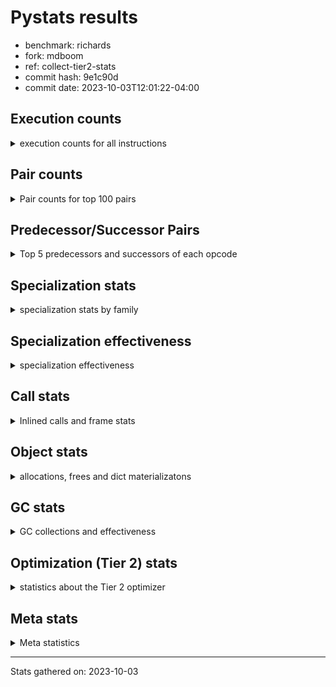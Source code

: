 
# Pystats results

- benchmark: richards
- fork: mdboom
- ref: collect-tier2-stats
- commit hash: 9e1c90d
- commit date: 2023-10-03T12:01:22-04:00

## Execution counts

<details>
<summary> execution counts for all instructions </summary>

|Name | Count | Self | Cumulative | Miss ratio | 
|---|---:|---:|---:|---:|
| LOAD_FAST | 264,298,800 | 22.4% | 22.4% |  |
| LOAD_ATTR_INSTANCE_VALUE | 120,406,660 | 10.2% | 32.6% | 39.0% |
| TO_BOOL_BOOL | 90,269,400 | 7.7% | 40.3% |  |
| POP_JUMP_IF_FALSE | 65,261,880 | 5.5% | 45.8% |  |
| LOAD_ATTR_METHOD_WITH_VALUES | 58,293,880 | 4.9% | 50.8% | 48.9% |
| CALL_PY_EXACT_ARGS | 57,855,600 | 4.9% | 55.7% | 9.1% |
| RESUME_CHECK | 57,759,780 | 4.9% | 60.6% | 0.0% |
| RETURN_VALUE | 57,758,820 | 4.9% | 65.5% |  |
| STORE_FAST | 49,252,620 | 4.2% | 69.7% |  |
| STORE_ATTR_INSTANCE_VALUE | 44,710,440 | 3.8% | 73.5% | 14.5% |
| COPY | 43,742,100 | 3.7% | 77.2% |  |
| LOAD_CONST | 41,134,380 | 3.5% | 80.7% |  |
| POP_TOP | 32,248,980 | 2.7% | 83.4% |  |
| LOAD_GLOBAL_MODULE | 31,797,100 | 2.7% | 86.1% |  |
| POP_JUMP_IF_NOT_NONE | 23,066,160 | 2.0% | 88.1% |  |
| POP_JUMP_IF_TRUE | 20,690,520 | 1.8% | 89.8% |  |
| POP_JUMP_IF_NONE | 16,842,120 | 1.4% | 91.2% |  |
| LOAD_FAST_LOAD_FAST | 15,352,440 | 1.3% | 92.5% |  |
| UNARY_NOT | 14,916,780 | 1.3% | 93.8% |  |
| ENTER_EXECUTOR | 13,912,560 | 1.2% | 95.0% |  |
| COMPARE_OP_INT | 10,599,780 | 0.9% | 95.9% |  |
| JUMP_FORWARD | 8,109,840 | 0.7% | 96.6% |  |
| LOAD_GLOBAL_BUILTIN | 7,894,980 | 0.7% | 97.2% |  |
| CALL_ISINSTANCE | 7,894,800 | 0.7% | 97.9% |  |
| BINARY_OP_ADD_INT | 6,417,360 | 0.5% | 98.5% |  |
| SWAP | 5,985,240 | 0.5% | 99.0% |  |
| BINARY_SUBSCR_LIST_INT | 5,105,400 | 0.4% | 99.4% |  |
| BINARY_OP | 3,000,540 | 0.3% | 99.7% |  |
| BINARY_OP_SUBTRACT_INT | 2,316,960 | 0.2% | 99.9% |  |
| STORE_SUBSCR_LIST_INT | 1,117,680 | 0.1% | 100.0% |  |
| FOR_ITER_RANGE | 279,660 | 0.0% | 100.0% |  |
| GET_ITER | 279,420 | 0.0% | 100.0% |  |
| RETURN_CONST | 4,080 | 0.0% | 100.0% |  |
| EXIT_INIT_CHECK | 3,120 | 0.0% | 100.0% |  |
| CALL_ALLOC_AND_ENTER_INIT | 3,120 | 0.0% | 100.0% |  |
| BUILD_LIST | 960 | 0.0% | 100.0% |  |
| LOAD_ATTR | 900 | 0.0% | 100.0% |  |
| CALL | 400 | 0.0% | 100.0% |  |
| PUSH_NULL | 360 | 0.0% | 100.0% |  |
| EXTENDED_ARG | 360 | 0.0% | 100.0% |  |
| JUMP_BACKWARD | 240 | 0.0% | 100.0% |  |
| CALL_BUILTIN_CLASS | 180 | 0.0% | 100.0% |  |
| LOAD_DEREF | 120 | 0.0% | 100.0% |  |
| INTERPRETER_EXIT | 120 | 0.0% | 100.0% |  |
| LOAD_ATTR_MODULE | 100 | 0.0% | 100.0% |  |
| LOAD_GLOBAL | 80 | 0.0% | 100.0% |  |
| NOP | 60 | 0.0% | 100.0% |  |
| COPY_FREE_VARS | 60 | 0.0% | 100.0% |  |
| CALL_FUNCTION_EX | 60 | 0.0% | 100.0% |  |
| BINARY_OP_SUBTRACT_FLOAT | 60 | 0.0% | 100.0% |  |
| COMPARE_OP | 20 | 0.0% | 100.0% |  |


</details>

## Pair counts

<details>
<summary> Pair counts for top 100 pairs </summary>

|Pair | Count | Self | Cumulative | 
|---|---:|---:|---:|
| LOAD_FAST LOAD_ATTR_INSTANCE_VALUE | 101,649,720 | 8.6% | 8.6% |
| CALL_PY_EXACT_ARGS RESUME_CHECK | 57,756,480 | 4.9% | 13.5% |
| TO_BOOL_BOOL POP_JUMP_IF_FALSE | 54,662,100 | 4.6% | 18.2% |
| LOAD_FAST LOAD_ATTR_METHOD_WITH_VALUES | 44,959,320 | 3.8% | 22.0% |
| RESUME_CHECK LOAD_FAST | 44,656,440 | 3.8% | 25.8% |
| COPY TO_BOOL_BOOL | 37,756,860 | 3.2% | 29.0% |
| LOAD_ATTR_METHOD_WITH_VALUES CALL_PY_EXACT_ARGS | 35,283,600 | 3.0% | 32.0% |
| LOAD_FAST STORE_ATTR_INSTANCE_VALUE | 33,098,040 | 2.8% | 34.8% |
| STORE_FAST LOAD_FAST | 32,187,000 | 2.7% | 37.5% |
| STORE_ATTR_INSTANCE_VALUE LOAD_FAST | 31,323,000 | 2.7% | 40.2% |
| POP_TOP LOAD_FAST | 29,178,000 | 2.5% | 42.6% |
| POP_JUMP_IF_FALSE LOAD_FAST | 25,904,640 | 2.2% | 44.8% |
| LOAD_ATTR_INSTANCE_VALUE COPY | 25,630,080 | 2.2% | 47.0% |
| LOAD_CONST LOAD_FAST | 21,893,880 | 1.9% | 48.9% |
| TO_BOOL_BOOL POP_JUMP_IF_TRUE | 20,690,520 | 1.8% | 50.6% |
| RETURN_VALUE TO_BOOL_BOOL | 20,690,520 | 1.8% | 52.4% |
| POP_JUMP_IF_NOT_NONE LOAD_FAST | 19,064,280 | 1.6% | 54.0% |
| RETURN_VALUE RETURN_VALUE | 18,579,120 | 1.6% | 55.6% |
| LOAD_ATTR_INSTANCE_VALUE STORE_FAST | 18,563,280 | 1.6% | 57.1% |
| LOAD_FAST POP_JUMP_IF_NOT_NONE | 17,486,640 | 1.5% | 58.6% |
| LOAD_FAST POP_JUMP_IF_NONE | 16,842,120 | 1.4% | 60.1% |
| LOAD_ATTR_INSTANCE_VALUE LOAD_FAST | 16,169,280 | 1.4% | 61.4% |
| LOAD_FAST RETURN_VALUE | 15,973,020 | 1.4% | 62.8% |
| TO_BOOL_BOOL UNARY_NOT | 14,916,780 | 1.3% | 64.1% |
| POP_JUMP_IF_FALSE POP_TOP | 14,916,780 | 1.3% | 65.3% |
| LOAD_ATTR_INSTANCE_VALUE TO_BOOL_BOOL | 14,916,780 | 1.3% | 66.6% |
| LOAD_ATTR_INSTANCE_VALUE CALL_PY_EXACT_ARGS | 13,098,000 | 1.1% | 67.7% |
| POP_JUMP_IF_NONE ENTER_EXECUTOR | 12,795,600 | 1.1% | 68.8% |
| ENTER_EXECUTOR LOAD_ATTR_METHOD_WITH_VALUES | 12,795,600 | 1.1% | 69.9% |
| UNARY_NOT COPY | 12,126,780 | 1.0% | 70.9% |
| POP_JUMP_IF_TRUE POP_TOP | 12,126,780 | 1.0% | 71.9% |
| RETURN_VALUE STORE_FAST | 11,885,160 | 1.0% | 72.9% |
| STORE_ATTR_INSTANCE_VALUE LOAD_CONST | 11,540,880 | 1.0% | 73.9% |
| LOAD_ATTR_METHOD_WITH_VALUES LOAD_FAST_LOAD_FAST | 10,684,320 | 0.9% | 74.8% |
| COMPARE_OP_INT POP_JUMP_IF_FALSE | 10,599,780 | 0.9% | 75.7% |
| LOAD_ATTR_METHOD_WITH_VALUES LOAD_FAST | 10,587,840 | 0.9% | 76.6% |
| LOAD_FAST LOAD_GLOBAL_MODULE | 10,334,520 | 0.9% | 77.5% |
| LOAD_ATTR_INSTANCE_VALUE LOAD_CONST | 10,101,360 | 0.9% | 78.4% |
| POP_JUMP_IF_FALSE RETURN_VALUE | 10,044,360 | 0.9% | 79.2% |
| LOAD_ATTR_INSTANCE_VALUE RETURN_VALUE | 9,700,260 | 0.8% | 80.0% |
| POP_JUMP_IF_FALSE LOAD_GLOBAL_MODULE | 9,248,280 | 0.8% | 80.8% |
| LOAD_FAST STORE_FAST | 9,150,840 | 0.8% | 81.6% |
| LOAD_GLOBAL_MODULE TO_BOOL_BOOL | 9,010,440 | 0.8% | 82.4% |
| RESUME_CHECK LOAD_CONST | 7,995,480 | 0.7% | 83.0% |
| JUMP_FORWARD LOAD_FAST | 7,970,160 | 0.7% | 83.7% |
| LOAD_GLOBAL_BUILTIN LOAD_FAST | 7,894,980 | 0.7% | 84.4% |
| STORE_FAST LOAD_GLOBAL_BUILTIN | 7,894,800 | 0.7% | 85.0% |
| POP_JUMP_IF_TRUE LOAD_FAST | 7,894,800 | 0.7% | 85.7% |
| LOAD_GLOBAL_MODULE CALL_ISINSTANCE | 7,894,800 | 0.7% | 86.4% |
| LOAD_FAST_LOAD_FAST LOAD_ATTR_INSTANCE_VALUE | 7,894,800 | 0.7% | 87.1% |
| CALL_ISINSTANCE TO_BOOL_BOOL | 7,894,800 | 0.7% | 87.7% |
| SWAP STORE_ATTR_INSTANCE_VALUE | 5,985,240 | 0.5% | 88.2% |
| COPY LOAD_ATTR_INSTANCE_VALUE | 5,985,240 | 0.5% | 88.7% |
| LOAD_ATTR_INSTANCE_VALUE POP_JUMP_IF_NOT_NONE | 5,579,520 | 0.5% | 89.2% |
| LOAD_FAST CALL_PY_EXACT_ARGS | 5,384,640 | 0.5% | 89.7% |
| LOAD_CONST BINARY_OP_ADD_INT | 5,300,400 | 0.4% | 90.1% |
| RETURN_VALUE POP_TOP | 5,204,400 | 0.4% | 90.6% |
| POP_JUMP_IF_FALSE LOAD_CONST | 5,147,640 | 0.4% | 91.0% |
| RESUME_CHECK LOAD_GLOBAL_MODULE | 5,106,760 | 0.4% | 91.4% |
| LOAD_FAST BINARY_SUBSCR_LIST_INT | 5,105,400 | 0.4% | 91.9% |
| LOAD_CONST STORE_FAST | 5,104,920 | 0.4% | 92.3% |
| STORE_FAST JUMP_FORWARD | 5,040,600 | 0.4% | 92.7% |
| LOAD_FAST_LOAD_FAST STORE_ATTR_INSTANCE_VALUE | 4,666,080 | 0.4% | 93.1% |
| BINARY_OP_ADD_INT SWAP | 4,184,400 | 0.4% | 93.5% |
| LOAD_GLOBAL_MODULE COMPARE_OP_INT | 4,111,680 | 0.3% | 93.8% |
| LOAD_GLOBAL_MODULE LOAD_ATTR_INSTANCE_VALUE | 3,991,200 | 0.3% | 94.2% |
| BINARY_SUBSCR_LIST_INT STORE_FAST | 3,989,400 | 0.3% | 94.5% |
| LOAD_GLOBAL_MODULE COPY | 3,905,160 | 0.3% | 94.8% |
| LOAD_CONST COMPARE_OP_INT | 3,517,120 | 0.3% | 95.1% |
| POP_TOP JUMP_FORWARD | 3,069,240 | 0.3% | 95.4% |
| LOAD_CONST BINARY_OP | 2,998,800 | 0.3% | 95.6% |
| LOAD_ATTR_INSTANCE_VALUE COMPARE_OP_INT | 2,970,960 | 0.3% | 95.9% |
| POP_JUMP_IF_NOT_NONE LOAD_FAST_LOAD_FAST | 2,886,600 | 0.2% | 96.1% |
| POP_JUMP_IF_NONE LOAD_FAST | 2,831,040 | 0.2% | 96.4% |
| STORE_FAST LOAD_GLOBAL_MODULE | 2,790,600 | 0.2% | 96.6% |
| LOAD_FAST_LOAD_FAST CALL_PY_EXACT_ARGS | 2,790,240 | 0.2% | 96.9% |
| UNARY_NOT RETURN_VALUE | 2,790,000 | 0.2% | 97.1% |
| LOAD_CONST BINARY_OP_SUBTRACT_INT | 2,316,960 | 0.2% | 97.3% |
| LOAD_FAST COPY | 2,080,080 | 0.2% | 97.5% |
| BINARY_OP LOAD_CONST | 1,798,920 | 0.2% | 97.6% |
| LOAD_ATTR_INSTANCE_VALUE LOAD_GLOBAL_MODULE | 1,674,480 | 0.1% | 97.8% |
| STORE_ATTR_INSTANCE_VALUE LOAD_GLOBAL_MODULE | 1,437,720 | 0.1% | 97.9% |
| RETURN_VALUE LOAD_FAST | 1,397,400 | 0.1% | 98.0% |
| POP_JUMP_IF_NONE LOAD_FAST_LOAD_FAST | 1,215,240 | 0.1% | 98.1% |
| STORE_FAST LOAD_CONST | 1,200,000 | 0.1% | 98.2% |
| LOAD_GLOBAL_MODULE CALL_PY_EXACT_ARGS | 1,200,000 | 0.1% | 98.3% |
| BINARY_OP_SUBTRACT_INT SWAP | 1,200,000 | 0.1% | 98.4% |
| LOAD_ATTR_METHOD_WITH_VALUES LOAD_GLOBAL_MODULE | 1,199,880 | 0.1% | 98.5% |
| LOAD_GLOBAL_MODULE LOAD_FAST | 1,117,680 | 0.1% | 98.6% |
| LOAD_FAST STORE_SUBSCR_LIST_INT | 1,117,680 | 0.1% | 98.7% |
| STORE_SUBSCR_LIST_INT ENTER_EXECUTOR | 1,116,960 | 0.1% | 98.8% |
| LOAD_ATTR_INSTANCE_VALUE BINARY_OP_ADD_INT | 1,116,960 | 0.1% | 98.9% |
| BINARY_OP_SUBTRACT_INT LOAD_FAST | 1,116,960 | 0.1% | 99.0% |
| BINARY_OP_ADD_INT LOAD_CONST | 1,116,960 | 0.1% | 99.1% |
| LOAD_FAST LOAD_CONST | 1,116,180 | 0.1% | 99.2% |
| BINARY_SUBSCR_LIST_INT LOAD_FAST | 1,116,000 | 0.1% | 99.3% |
| BINARY_OP_ADD_INT LOAD_FAST | 1,116,000 | 0.1% | 99.4% |
| POP_JUMP_IF_NOT_NONE LOAD_CONST | 1,115,280 | 0.1% | 99.5% |
| LOAD_ATTR_INSTANCE_VALUE LOAD_ATTR_INSTANCE_VALUE | 885,700 | 0.1% | 99.5% |
| ENTER_EXECUTOR STORE_ATTR_INSTANCE_VALUE | 837,720 | 0.1% | 99.6% |


</details>

## Predecessor/Successor Pairs

<details>
<summary> Top 5 predecessors and successors of each opcode </summary>

### CACHE

<details>
<summary> Successors and predecessors for CACHE </summary>

|Predecessors | Count | Percentage | 
|---|---:|---:|

|Successors | Count | Percentage | 
|---|---:|---:|
| RESUME_CHECK | 120 | 100.0% |


</details>

### EXIT_INIT_CHECK

<details>
<summary> Successors and predecessors for EXIT_INIT_CHECK </summary>

|Predecessors | Count | Percentage | 
|---|---:|---:|
| RETURN_CONST | 3,120 | 100.0% |

|Successors | Count | Percentage | 
|---|---:|---:|
| RETURN_VALUE | 3,120 | 100.0% |


</details>

### GET_ITER

<details>
<summary> Successors and predecessors for GET_ITER </summary>

|Predecessors | Count | Percentage | 
|---|---:|---:|
| LOAD_GLOBAL_MODULE | 279,240 | 99.9% |
| CALL_BUILTIN_CLASS | 120 | 0.0% |
| LOAD_FAST | 60 | 0.0% |

|Successors | Count | Percentage | 
|---|---:|---:|
| FOR_ITER_RANGE | 279,300 | 100.0% |
| EXTENDED_ARG | 120 | 0.0% |


</details>

### INTERPRETER_EXIT

<details>
<summary> Successors and predecessors for INTERPRETER_EXIT </summary>

|Predecessors | Count | Percentage | 
|---|---:|---:|
| RETURN_CONST | 120 | 100.0% |

|Successors | Count | Percentage | 
|---|---:|---:|


</details>

### NOP

<details>
<summary> Successors and predecessors for NOP </summary>

|Predecessors | Count | Percentage | 
|---|---:|---:|
| POP_TOP | 60 | 100.0% |

|Successors | Count | Percentage | 
|---|---:|---:|
| LOAD_DEREF | 60 | 100.0% |


</details>

### POP_TOP

<details>
<summary> Successors and predecessors for POP_TOP </summary>

|Predecessors | Count | Percentage | 
|---|---:|---:|
| POP_JUMP_IF_FALSE | 14,916,780 | 46.3% |
| POP_JUMP_IF_TRUE | 12,126,780 | 37.6% |
| RETURN_VALUE | 5,204,400 | 16.1% |
| RETURN_CONST | 840 | 0.0% |
| CALL | 180 | 0.0% |

|Successors | Count | Percentage | 
|---|---:|---:|
| LOAD_FAST | 29,178,000 | 90.5% |
| JUMP_FORWARD | 3,069,240 | 9.5% |
| RETURN_CONST | 720 | 0.0% |
| LOAD_GLOBAL_MODULE | 720 | 0.0% |
| LOAD_CONST | 120 | 0.0% |


</details>

### PUSH_NULL

<details>
<summary> Successors and predecessors for PUSH_NULL </summary>

|Predecessors | Count | Percentage | 
|---|---:|---:|
| LOAD_FAST | 240 | 66.7% |
| LOAD_DEREF | 60 | 16.7% |
| LOAD_ATTR_MODULE | 40 | 11.1% |
| LOAD_ATTR | 20 | 5.6% |

|Successors | Count | Percentage | 
|---|---:|---:|
| CALL | 300 | 83.3% |
| LOAD_FAST | 60 | 16.7% |


</details>

### RETURN_VALUE

<details>
<summary> Successors and predecessors for RETURN_VALUE </summary>

|Predecessors | Count | Percentage | 
|---|---:|---:|
| RETURN_VALUE | 18,579,120 | 32.2% |
| LOAD_FAST | 15,973,020 | 27.7% |
| POP_JUMP_IF_FALSE | 10,044,360 | 17.4% |
| LOAD_ATTR_INSTANCE_VALUE | 9,700,260 | 16.8% |
| UNARY_NOT | 2,790,000 | 4.8% |

|Successors | Count | Percentage | 
|---|---:|---:|
| TO_BOOL_BOOL | 20,690,520 | 35.8% |
| RETURN_VALUE | 18,579,120 | 32.2% |
| STORE_FAST | 11,885,160 | 20.6% |
| POP_TOP | 5,204,400 | 9.0% |
| LOAD_FAST | 1,397,400 | 2.4% |


</details>

### UNARY_NOT

<details>
<summary> Successors and predecessors for UNARY_NOT </summary>

|Predecessors | Count | Percentage | 
|---|---:|---:|
| TO_BOOL_BOOL | 14,916,780 | 100.0% |

|Successors | Count | Percentage | 
|---|---:|---:|
| COPY | 12,126,780 | 81.3% |
| RETURN_VALUE | 2,790,000 | 18.7% |


</details>

### BINARY_OP

<details>
<summary> Successors and predecessors for BINARY_OP </summary>

|Predecessors | Count | Percentage | 
|---|---:|---:|
| LOAD_CONST | 2,998,800 | 99.9% |
| LOAD_GLOBAL_MODULE | 960 | 0.0% |
| BINARY_OP | 760 | 0.0% |
| LOAD_FAST | 20 | 0.0% |

|Successors | Count | Percentage | 
|---|---:|---:|
| LOAD_CONST | 1,798,920 | 60.0% |
| SWAP | 600,840 | 20.0% |
| LOAD_FAST | 600,000 | 20.0% |
| BINARY_OP | 760 | 0.0% |
| BINARY_OP_SUBTRACT_FLOAT | 20 | 0.0% |


</details>

### BUILD_LIST

<details>
<summary> Successors and predecessors for BUILD_LIST </summary>

|Predecessors | Count | Percentage | 
|---|---:|---:|
| LOAD_CONST | 960 | 100.0% |

|Successors | Count | Percentage | 
|---|---:|---:|
| LOAD_GLOBAL_MODULE | 960 | 100.0% |


</details>

### CALL

<details>
<summary> Successors and predecessors for CALL </summary>

|Predecessors | Count | Percentage | 
|---|---:|---:|
| PUSH_NULL | 300 | 75.0% |
| CALL | 80 | 20.0% |
| LOAD_FAST | 20 | 5.0% |

|Successors | Count | Percentage | 
|---|---:|---:|
| POP_TOP | 180 | 45.0% |
| CALL | 80 | 20.0% |
| STORE_FAST | 60 | 15.0% |
| LOAD_FAST | 60 | 15.0% |
| CALL_BUILTIN_CLASS | 20 | 5.0% |


</details>

### CALL_FUNCTION_EX

<details>
<summary> Successors and predecessors for CALL_FUNCTION_EX </summary>

|Predecessors | Count | Percentage | 
|---|---:|---:|
| LOAD_FAST | 60 | 100.0% |

|Successors | Count | Percentage | 
|---|---:|---:|
| COPY_FREE_VARS | 60 | 100.0% |


</details>

### COMPARE_OP

<details>
<summary> Successors and predecessors for COMPARE_OP </summary>

|Predecessors | Count | Percentage | 
|---|---:|---:|
| LOAD_CONST | 20 | 100.0% |

|Successors | Count | Percentage | 
|---|---:|---:|
| COMPARE_OP_INT | 20 | 100.0% |


</details>

### COPY

<details>
<summary> Successors and predecessors for COPY </summary>

|Predecessors | Count | Percentage | 
|---|---:|---:|
| LOAD_ATTR_INSTANCE_VALUE | 25,630,080 | 58.6% |
| UNARY_NOT | 12,126,780 | 27.7% |
| LOAD_GLOBAL_MODULE | 3,905,160 | 8.9% |
| LOAD_FAST | 2,080,080 | 4.8% |

|Successors | Count | Percentage | 
|---|---:|---:|
| TO_BOOL_BOOL | 37,756,860 | 86.3% |
| LOAD_ATTR_INSTANCE_VALUE | 5,985,240 | 13.7% |


</details>

### COPY_FREE_VARS

<details>
<summary> Successors and predecessors for COPY_FREE_VARS </summary>

|Predecessors | Count | Percentage | 
|---|---:|---:|
| CALL_FUNCTION_EX | 60 | 100.0% |

|Successors | Count | Percentage | 
|---|---:|---:|
| RESUME_CHECK | 60 | 100.0% |


</details>

### ENTER_EXECUTOR

<details>
<summary> Successors and predecessors for ENTER_EXECUTOR </summary>

|Predecessors | Count | Percentage | 
|---|---:|---:|
| POP_JUMP_IF_NONE | 12,795,600 | 92.0% |
| STORE_SUBSCR_LIST_INT | 1,116,960 | 8.0% |

|Successors | Count | Percentage | 
|---|---:|---:|
| LOAD_ATTR_METHOD_WITH_VALUES | 12,795,600 | 92.0% |
| STORE_ATTR_INSTANCE_VALUE | 837,720 | 6.0% |
| LOAD_FAST | 279,240 | 2.0% |


</details>

### EXTENDED_ARG

<details>
<summary> Successors and predecessors for EXTENDED_ARG </summary>

|Predecessors | Count | Percentage | 
|---|---:|---:|
| POP_JUMP_IF_FALSE | 120 | 33.3% |
| JUMP_BACKWARD | 120 | 33.3% |
| GET_ITER | 120 | 33.3% |

|Successors | Count | Percentage | 
|---|---:|---:|
| FOR_ITER_RANGE | 240 | 66.7% |
| JUMP_BACKWARD | 120 | 33.3% |


</details>

### JUMP_BACKWARD

<details>
<summary> Successors and predecessors for JUMP_BACKWARD </summary>

|Predecessors | Count | Percentage | 
|---|---:|---:|
| POP_TOP | 120 | 50.0% |
| EXTENDED_ARG | 120 | 50.0% |

|Successors | Count | Percentage | 
|---|---:|---:|
| FOR_ITER_RANGE | 120 | 50.0% |
| EXTENDED_ARG | 120 | 50.0% |


</details>

### JUMP_FORWARD

<details>
<summary> Successors and predecessors for JUMP_FORWARD </summary>

|Predecessors | Count | Percentage | 
|---|---:|---:|
| STORE_FAST | 5,040,600 | 62.2% |
| POP_TOP | 3,069,240 | 37.8% |

|Successors | Count | Percentage | 
|---|---:|---:|
| LOAD_FAST | 7,970,160 | 98.3% |
| LOAD_FAST_LOAD_FAST | 139,680 | 1.7% |


</details>

### LOAD_ATTR

<details>
<summary> Successors and predecessors for LOAD_ATTR </summary>

|Predecessors | Count | Percentage | 
|---|---:|---:|
| LOAD_GLOBAL_MODULE | 760 | 84.4% |
| LOAD_ATTR | 120 | 13.3% |
| LOAD_GLOBAL | 20 | 2.2% |

|Successors | Count | Percentage | 
|---|---:|---:|
| LOAD_FAST_LOAD_FAST | 720 | 80.0% |
| LOAD_ATTR | 120 | 13.3% |
| LOAD_ATTR_MODULE | 40 | 4.4% |
| PUSH_NULL | 20 | 2.2% |


</details>

### LOAD_CONST

<details>
<summary> Successors and predecessors for LOAD_CONST </summary>

|Predecessors | Count | Percentage | 
|---|---:|---:|
| STORE_ATTR_INSTANCE_VALUE | 11,540,880 | 28.1% |
| LOAD_ATTR_INSTANCE_VALUE | 10,101,360 | 24.6% |
| RESUME_CHECK | 7,995,480 | 19.4% |
| POP_JUMP_IF_FALSE | 5,147,640 | 12.5% |
| BINARY_OP | 1,798,920 | 4.4% |

|Successors | Count | Percentage | 
|---|---:|---:|
| LOAD_FAST | 21,893,880 | 53.2% |
| BINARY_OP_ADD_INT | 5,300,400 | 12.9% |
| STORE_FAST | 5,104,920 | 12.4% |
| COMPARE_OP_INT | 3,517,120 | 8.6% |
| BINARY_OP | 2,998,800 | 7.3% |


</details>

### LOAD_DEREF

<details>
<summary> Successors and predecessors for LOAD_DEREF </summary>

|Predecessors | Count | Percentage | 
|---|---:|---:|
| STORE_FAST | 60 | 50.0% |
| NOP | 60 | 50.0% |

|Successors | Count | Percentage | 
|---|---:|---:|
| STORE_FAST | 60 | 50.0% |
| PUSH_NULL | 60 | 50.0% |


</details>

### LOAD_FAST

<details>
<summary> Successors and predecessors for LOAD_FAST </summary>

|Predecessors | Count | Percentage | 
|---|---:|---:|
| RESUME_CHECK | 44,656,440 | 16.9% |
| STORE_FAST | 32,187,000 | 12.2% |
| STORE_ATTR_INSTANCE_VALUE | 31,323,000 | 11.9% |
| POP_TOP | 29,178,000 | 11.0% |
| POP_JUMP_IF_FALSE | 25,904,640 | 9.8% |

|Successors | Count | Percentage | 
|---|---:|---:|
| LOAD_ATTR_INSTANCE_VALUE | 101,649,720 | 38.5% |
| LOAD_ATTR_METHOD_WITH_VALUES | 44,959,320 | 17.0% |
| STORE_ATTR_INSTANCE_VALUE | 33,098,040 | 12.5% |
| POP_JUMP_IF_NOT_NONE | 17,486,640 | 6.6% |
| POP_JUMP_IF_NONE | 16,842,120 | 6.4% |


</details>

### LOAD_FAST_LOAD_FAST

<details>
<summary> Successors and predecessors for LOAD_FAST_LOAD_FAST </summary>

|Predecessors | Count | Percentage | 
|---|---:|---:|
| LOAD_ATTR_METHOD_WITH_VALUES | 10,684,320 | 69.6% |
| POP_JUMP_IF_NOT_NONE | 2,886,600 | 18.8% |
| POP_JUMP_IF_NONE | 1,215,240 | 7.9% |
| STORE_ATTR_INSTANCE_VALUE | 284,040 | 1.9% |
| JUMP_FORWARD | 139,680 | 0.9% |

|Successors | Count | Percentage | 
|---|---:|---:|
| LOAD_ATTR_INSTANCE_VALUE | 7,894,800 | 51.4% |
| STORE_ATTR_INSTANCE_VALUE | 4,666,080 | 30.4% |
| CALL_PY_EXACT_ARGS | 2,790,240 | 18.2% |
| LOAD_FAST_LOAD_FAST | 1,200 | 0.0% |
| LOAD_CONST | 120 | 0.0% |


</details>

### LOAD_GLOBAL

<details>
<summary> Successors and predecessors for LOAD_GLOBAL </summary>

|Predecessors | Count | Percentage | 
|---|---:|---:|
| RETURN_VALUE | 40 | 50.0% |
| RESUME_CHECK | 20 | 25.0% |
| POP_JUMP_IF_FALSE | 20 | 25.0% |

|Successors | Count | Percentage | 
|---|---:|---:|
| LOAD_GLOBAL_MODULE | 40 | 50.0% |
| LOAD_GLOBAL_BUILTIN | 20 | 25.0% |
| LOAD_ATTR | 20 | 25.0% |


</details>

### POP_JUMP_IF_FALSE

<details>
<summary> Successors and predecessors for POP_JUMP_IF_FALSE </summary>

|Predecessors | Count | Percentage | 
|---|---:|---:|
| TO_BOOL_BOOL | 54,662,100 | 83.8% |
| COMPARE_OP_INT | 10,599,780 | 16.2% |

|Successors | Count | Percentage | 
|---|---:|---:|
| LOAD_FAST | 25,904,640 | 39.7% |
| POP_TOP | 14,916,780 | 22.9% |
| RETURN_VALUE | 10,044,360 | 15.4% |
| LOAD_GLOBAL_MODULE | 9,248,280 | 14.2% |
| LOAD_CONST | 5,147,640 | 7.9% |


</details>

### POP_JUMP_IF_NONE

<details>
<summary> Successors and predecessors for POP_JUMP_IF_NONE </summary>

|Predecessors | Count | Percentage | 
|---|---:|---:|
| LOAD_FAST | 16,842,120 | 100.0% |

|Successors | Count | Percentage | 
|---|---:|---:|
| ENTER_EXECUTOR | 12,795,600 | 76.0% |
| LOAD_FAST | 2,831,040 | 16.8% |
| LOAD_FAST_LOAD_FAST | 1,215,240 | 7.2% |
| RETURN_CONST | 120 | 0.0% |
| LOAD_GLOBAL_MODULE | 120 | 0.0% |


</details>

### POP_JUMP_IF_NOT_NONE

<details>
<summary> Successors and predecessors for POP_JUMP_IF_NOT_NONE </summary>

|Predecessors | Count | Percentage | 
|---|---:|---:|
| LOAD_FAST | 17,486,640 | 75.8% |
| LOAD_ATTR_INSTANCE_VALUE | 5,579,520 | 24.2% |

|Successors | Count | Percentage | 
|---|---:|---:|
| LOAD_FAST | 19,064,280 | 82.7% |
| LOAD_FAST_LOAD_FAST | 2,886,600 | 12.5% |
| LOAD_CONST | 1,115,280 | 4.8% |


</details>

### POP_JUMP_IF_TRUE

<details>
<summary> Successors and predecessors for POP_JUMP_IF_TRUE </summary>

|Predecessors | Count | Percentage | 
|---|---:|---:|
| TO_BOOL_BOOL | 20,690,520 | 100.0% |

|Successors | Count | Percentage | 
|---|---:|---:|
| POP_TOP | 12,126,780 | 58.6% |
| LOAD_FAST | 7,894,800 | 38.2% |
| RETURN_VALUE | 668,940 | 3.2% |


</details>

### RETURN_CONST

<details>
<summary> Successors and predecessors for RETURN_CONST </summary>

|Predecessors | Count | Percentage | 
|---|---:|---:|
| STORE_ATTR_INSTANCE_VALUE | 2,400 | 58.8% |
| STORE_SUBSCR_LIST_INT | 720 | 17.6% |
| POP_TOP | 720 | 17.6% |
| POP_JUMP_IF_NONE | 120 | 2.9% |
| FOR_ITER_RANGE | 120 | 2.9% |

|Successors | Count | Percentage | 
|---|---:|---:|
| EXIT_INIT_CHECK | 3,120 | 76.5% |
| POP_TOP | 840 | 20.6% |
| INTERPRETER_EXIT | 120 | 2.9% |


</details>

### STORE_FAST

<details>
<summary> Successors and predecessors for STORE_FAST </summary>

|Predecessors | Count | Percentage | 
|---|---:|---:|
| LOAD_ATTR_INSTANCE_VALUE | 18,563,280 | 37.7% |
| RETURN_VALUE | 11,885,160 | 24.1% |
| LOAD_FAST | 9,150,840 | 18.6% |
| LOAD_CONST | 5,104,920 | 10.4% |
| BINARY_SUBSCR_LIST_INT | 3,989,400 | 8.1% |

|Successors | Count | Percentage | 
|---|---:|---:|
| LOAD_FAST | 32,187,000 | 65.4% |
| LOAD_GLOBAL_BUILTIN | 7,894,800 | 16.0% |
| JUMP_FORWARD | 5,040,600 | 10.2% |
| LOAD_GLOBAL_MODULE | 2,790,600 | 5.7% |
| LOAD_CONST | 1,200,000 | 2.4% |


</details>

### SWAP

<details>
<summary> Successors and predecessors for SWAP </summary>

|Predecessors | Count | Percentage | 
|---|---:|---:|
| BINARY_OP_ADD_INT | 4,184,400 | 69.9% |
| BINARY_OP_SUBTRACT_INT | 1,200,000 | 20.0% |
| BINARY_OP | 600,840 | 10.0% |

|Successors | Count | Percentage | 
|---|---:|---:|
| STORE_ATTR_INSTANCE_VALUE | 5,985,240 | 100.0% |


</details>

### BINARY_OP_ADD_INT

<details>
<summary> Successors and predecessors for BINARY_OP_ADD_INT </summary>

|Predecessors | Count | Percentage | 
|---|---:|---:|
| LOAD_CONST | 5,300,400 | 82.6% |
| LOAD_ATTR_INSTANCE_VALUE | 1,116,960 | 17.4% |

|Successors | Count | Percentage | 
|---|---:|---:|
| SWAP | 4,184,400 | 65.2% |
| LOAD_CONST | 1,116,960 | 17.4% |
| LOAD_FAST | 1,116,000 | 17.4% |


</details>

### BINARY_OP_SUBTRACT_FLOAT

<details>
<summary> Successors and predecessors for BINARY_OP_SUBTRACT_FLOAT </summary>

|Predecessors | Count | Percentage | 
|---|---:|---:|
| LOAD_FAST | 40 | 66.7% |
| BINARY_OP | 20 | 33.3% |

|Successors | Count | Percentage | 
|---|---:|---:|
| STORE_FAST | 60 | 100.0% |


</details>

### BINARY_OP_SUBTRACT_INT

<details>
<summary> Successors and predecessors for BINARY_OP_SUBTRACT_INT </summary>

|Predecessors | Count | Percentage | 
|---|---:|---:|
| LOAD_CONST | 2,316,960 | 100.0% |

|Successors | Count | Percentage | 
|---|---:|---:|
| SWAP | 1,200,000 | 51.8% |
| LOAD_FAST | 1,116,960 | 48.2% |


</details>

### BINARY_SUBSCR_LIST_INT

<details>
<summary> Successors and predecessors for BINARY_SUBSCR_LIST_INT </summary>

|Predecessors | Count | Percentage | 
|---|---:|---:|
| LOAD_FAST | 5,105,400 | 100.0% |

|Successors | Count | Percentage | 
|---|---:|---:|
| STORE_FAST | 3,989,400 | 78.1% |
| LOAD_FAST | 1,116,000 | 21.9% |


</details>

### CALL_ALLOC_AND_ENTER_INIT

<details>
<summary> Successors and predecessors for CALL_ALLOC_AND_ENTER_INIT </summary>

|Predecessors | Count | Percentage | 
|---|---:|---:|
| LOAD_GLOBAL_MODULE | 2,400 | 76.9% |
| RETURN_VALUE | 720 | 23.1% |

|Successors | Count | Percentage | 
|---|---:|---:|
| RESUME_CHECK | 3,120 | 100.0% |


</details>

### CALL_BUILTIN_CLASS

<details>
<summary> Successors and predecessors for CALL_BUILTIN_CLASS </summary>

|Predecessors | Count | Percentage | 
|---|---:|---:|
| LOAD_FAST | 160 | 88.9% |
| CALL | 20 | 11.1% |

|Successors | Count | Percentage | 
|---|---:|---:|
| GET_ITER | 120 | 66.7% |
| STORE_FAST | 60 | 33.3% |


</details>

### CALL_ISINSTANCE

<details>
<summary> Successors and predecessors for CALL_ISINSTANCE </summary>

|Predecessors | Count | Percentage | 
|---|---:|---:|
| LOAD_GLOBAL_MODULE | 7,894,800 | 100.0% |

|Successors | Count | Percentage | 
|---|---:|---:|
| TO_BOOL_BOOL | 7,894,800 | 100.0% |


</details>

### CALL_PY_EXACT_ARGS

<details>
<summary> Successors and predecessors for CALL_PY_EXACT_ARGS </summary>

|Predecessors | Count | Percentage | 
|---|---:|---:|
| LOAD_ATTR_METHOD_WITH_VALUES | 35,283,600 | 61.0% |
| LOAD_ATTR_INSTANCE_VALUE | 13,098,000 | 22.6% |
| LOAD_FAST | 5,384,640 | 9.3% |
| LOAD_FAST_LOAD_FAST | 2,790,240 | 4.8% |
| LOAD_GLOBAL_MODULE | 1,200,000 | 2.1% |

|Successors | Count | Percentage | 
|---|---:|---:|
| RESUME_CHECK | 57,756,480 | 99.8% |
| CALL_PY_EXACT_ARGS | 99,120 | 0.2% |


</details>

### COMPARE_OP_INT

<details>
<summary> Successors and predecessors for COMPARE_OP_INT </summary>

|Predecessors | Count | Percentage | 
|---|---:|---:|
| LOAD_GLOBAL_MODULE | 4,111,680 | 38.8% |
| LOAD_CONST | 3,517,120 | 33.2% |
| LOAD_ATTR_INSTANCE_VALUE | 2,970,960 | 28.0% |
| COMPARE_OP | 20 | 0.0% |

|Successors | Count | Percentage | 
|---|---:|---:|
| POP_JUMP_IF_FALSE | 10,599,780 | 100.0% |


</details>

### FOR_ITER_RANGE

<details>
<summary> Successors and predecessors for FOR_ITER_RANGE </summary>

|Predecessors | Count | Percentage | 
|---|---:|---:|
| GET_ITER | 279,300 | 99.9% |
| EXTENDED_ARG | 240 | 0.1% |
| JUMP_BACKWARD | 120 | 0.0% |

|Successors | Count | Percentage | 
|---|---:|---:|
| STORE_FAST | 279,480 | 99.9% |
| RETURN_CONST | 120 | 0.0% |
| LOAD_FAST | 60 | 0.0% |


</details>

### LOAD_ATTR_INSTANCE_VALUE

<details>
<summary> Successors and predecessors for LOAD_ATTR_INSTANCE_VALUE </summary>

|Predecessors | Count | Percentage | 
|---|---:|---:|
| LOAD_FAST | 101,649,720 | 84.4% |
| LOAD_FAST_LOAD_FAST | 7,894,800 | 6.6% |
| COPY | 5,985,240 | 5.0% |
| LOAD_GLOBAL_MODULE | 3,991,200 | 3.3% |
| LOAD_ATTR_INSTANCE_VALUE | 885,700 | 0.7% |

|Successors | Count | Percentage | 
|---|---:|---:|
| COPY | 25,630,080 | 21.3% |
| STORE_FAST | 18,563,280 | 15.4% |
| LOAD_FAST | 16,169,280 | 13.4% |
| TO_BOOL_BOOL | 14,916,780 | 12.4% |
| CALL_PY_EXACT_ARGS | 13,098,000 | 10.9% |


</details>

### LOAD_ATTR_METHOD_WITH_VALUES

<details>
<summary> Successors and predecessors for LOAD_ATTR_METHOD_WITH_VALUES </summary>

|Predecessors | Count | Percentage | 
|---|---:|---:|
| LOAD_FAST | 44,959,320 | 77.1% |
| ENTER_EXECUTOR | 12,795,600 | 22.0% |
| LOAD_ATTR_METHOD_WITH_VALUES | 538,240 | 0.9% |
| RETURN_VALUE | 720 | 0.0% |

|Successors | Count | Percentage | 
|---|---:|---:|
| CALL_PY_EXACT_ARGS | 35,283,600 | 60.5% |
| LOAD_FAST_LOAD_FAST | 10,684,320 | 18.3% |
| LOAD_FAST | 10,587,840 | 18.2% |
| LOAD_GLOBAL_MODULE | 1,199,880 | 2.1% |
| LOAD_ATTR_METHOD_WITH_VALUES | 538,240 | 0.9% |


</details>

### LOAD_ATTR_MODULE

<details>
<summary> Successors and predecessors for LOAD_ATTR_MODULE </summary>

|Predecessors | Count | Percentage | 
|---|---:|---:|
| LOAD_GLOBAL_MODULE | 60 | 60.0% |
| LOAD_ATTR | 40 | 40.0% |

|Successors | Count | Percentage | 
|---|---:|---:|
| STORE_FAST | 60 | 60.0% |
| PUSH_NULL | 40 | 40.0% |


</details>

### LOAD_GLOBAL_BUILTIN

<details>
<summary> Successors and predecessors for LOAD_GLOBAL_BUILTIN </summary>

|Predecessors | Count | Percentage | 
|---|---:|---:|
| STORE_FAST | 7,894,800 | 100.0% |
| RESUME_CHECK | 120 | 0.0% |
| POP_JUMP_IF_FALSE | 40 | 0.0% |
| LOAD_GLOBAL | 20 | 0.0% |

|Successors | Count | Percentage | 
|---|---:|---:|
| LOAD_FAST | 7,894,980 | 100.0% |


</details>

### LOAD_GLOBAL_MODULE

<details>
<summary> Successors and predecessors for LOAD_GLOBAL_MODULE </summary>

|Predecessors | Count | Percentage | 
|---|---:|---:|
| LOAD_FAST | 10,334,520 | 32.5% |
| POP_JUMP_IF_FALSE | 9,248,280 | 29.1% |
| RESUME_CHECK | 5,106,760 | 16.1% |
| STORE_FAST | 2,790,600 | 8.8% |
| LOAD_ATTR_INSTANCE_VALUE | 1,674,480 | 5.3% |

|Successors | Count | Percentage | 
|---|---:|---:|
| TO_BOOL_BOOL | 9,010,440 | 28.3% |
| CALL_ISINSTANCE | 7,894,800 | 24.8% |
| COMPARE_OP_INT | 4,111,680 | 12.9% |
| LOAD_ATTR_INSTANCE_VALUE | 3,991,200 | 12.6% |
| COPY | 3,905,160 | 12.3% |


</details>

### RESUME_CHECK

<details>
<summary> Successors and predecessors for RESUME_CHECK </summary>

|Predecessors | Count | Percentage | 
|---|---:|---:|
| CALL_PY_EXACT_ARGS | 57,756,480 | 100.0% |
| CALL_ALLOC_AND_ENTER_INIT | 3,120 | 0.0% |
| CACHE | 120 | 0.0% |
| COPY_FREE_VARS | 60 | 0.0% |

|Successors | Count | Percentage | 
|---|---:|---:|
| LOAD_FAST | 44,656,440 | 77.3% |
| LOAD_CONST | 7,995,480 | 13.8% |
| LOAD_GLOBAL_MODULE | 5,106,760 | 8.8% |
| LOAD_FAST_LOAD_FAST | 960 | 0.0% |
| LOAD_GLOBAL_BUILTIN | 120 | 0.0% |


</details>

### STORE_ATTR_INSTANCE_VALUE

<details>
<summary> Successors and predecessors for STORE_ATTR_INSTANCE_VALUE </summary>

|Predecessors | Count | Percentage | 
|---|---:|---:|
| LOAD_FAST | 33,098,040 | 74.0% |
| SWAP | 5,985,240 | 13.4% |
| LOAD_FAST_LOAD_FAST | 4,666,080 | 10.4% |
| ENTER_EXECUTOR | 837,720 | 1.9% |
| STORE_ATTR_INSTANCE_VALUE | 122,400 | 0.3% |

|Successors | Count | Percentage | 
|---|---:|---:|
| LOAD_FAST | 31,323,000 | 70.1% |
| LOAD_CONST | 11,540,880 | 25.8% |
| LOAD_GLOBAL_MODULE | 1,437,720 | 3.2% |
| LOAD_FAST_LOAD_FAST | 284,040 | 0.6% |
| STORE_ATTR_INSTANCE_VALUE | 122,400 | 0.3% |


</details>

### STORE_SUBSCR_LIST_INT

<details>
<summary> Successors and predecessors for STORE_SUBSCR_LIST_INT </summary>

|Predecessors | Count | Percentage | 
|---|---:|---:|
| LOAD_FAST | 1,117,680 | 100.0% |

|Successors | Count | Percentage | 
|---|---:|---:|
| ENTER_EXECUTOR | 1,116,960 | 99.9% |
| RETURN_CONST | 720 | 0.1% |


</details>

### TO_BOOL_BOOL

<details>
<summary> Successors and predecessors for TO_BOOL_BOOL </summary>

|Predecessors | Count | Percentage | 
|---|---:|---:|
| COPY | 37,756,860 | 41.8% |
| RETURN_VALUE | 20,690,520 | 22.9% |
| LOAD_ATTR_INSTANCE_VALUE | 14,916,780 | 16.5% |
| LOAD_GLOBAL_MODULE | 9,010,440 | 10.0% |
| CALL_ISINSTANCE | 7,894,800 | 8.7% |

|Successors | Count | Percentage | 
|---|---:|---:|
| POP_JUMP_IF_FALSE | 54,662,100 | 60.6% |
| POP_JUMP_IF_TRUE | 20,690,520 | 22.9% |
| UNARY_NOT | 14,916,780 | 16.5% |


</details>


</details>

## Specialization stats

<details>
<summary> specialization stats by family </summary>

### BINARY_SUBSCR

<details>
<summary> specialization stats for BINARY_SUBSCR family </summary>

|Kind | Count | Ratio | 
|---|---|---|
|          hit |      5105400 | 100.0% |


</details>

### STORE_SUBSCR

<details>
<summary> specialization stats for STORE_SUBSCR family </summary>

|Kind | Count | Ratio | 
|---|---|---|
|          hit |      1117680 | 100.0% |


</details>

### TO_BOOL

<details>
<summary> specialization stats for TO_BOOL family </summary>

|Kind | Count | Ratio | 
|---|---|---|
|          hit |     90269400 | 100.0% |


</details>

### BINARY_OP

<details>
<summary> specialization stats for BINARY_OP family </summary>

|Kind | Count | Ratio | 
|---|---|---|
| specialization.deferred |      2999760 | 25.6% |
|          hit |      8734380 | 74.4% |

#### Specialization attempts

| | Count | Ratio | 
|---|---:|---:|
| Success | 20 | 2.6% |
| Failure | 760 | 97.4% |

|Failure kind | Count | Ratio | 
|---|---:|---:|
| and int | 300 | 39.5% |
| floor divide | 280 | 36.8% |
| xor | 140 | 18.4% |
| multiply different types | 40 | 5.3% |


</details>

### CALL

<details>
<summary> specialization stats for CALL family </summary>

|Kind | Count | Ratio | 
|---|---|---|
| specialization.deferred |          300 | 0.0% |
| specialization.deopt |        99120 | 0.2% |
|          hit |     60500340 | 92.0% |
|         miss |      5253360 | 8.0% |

#### Specialization attempts

| | Count | Ratio | 
|---|---:|---:|
| Success | 99,140 | 99.9% |
| Failure | 80 | 0.1% |

|Failure kind | Count | Ratio | 
|---|---:|---:|
| cfunc noargs | 60 | 75.0% |
| other | 20 | 25.0% |


</details>

### COMPARE_OP

<details>
<summary> specialization stats for COMPARE_OP family </summary>

|Kind | Count | Ratio | 
|---|---|---|
|          hit |     10599780 | 100.0% |

#### Specialization attempts

| | Count | Ratio | 
|---|---:|---:|
| Success | 20 | 100.0% |
| Failure | 0 | 0.0% |

|Failure kind | Count | Ratio | 
|---|---:|---:|


</details>

### FOR_ITER

<details>
<summary> specialization stats for FOR_ITER family </summary>

|Kind | Count | Ratio | 
|---|---|---|
|          hit |       279660 | 100.0% |


</details>

### JUMP_BACKWARD

<details>
<summary> specialization stats for JUMP_BACKWARD family </summary>

|Kind | Count | Ratio | 
|---|---|---|


</details>

### LOAD_ATTR

<details>
<summary> specialization stats for LOAD_ATTR family </summary>

|Kind | Count | Ratio | 
|---|---|---|
| specialization.deferred |          740 | 0.0% |
| specialization.deopt |      1423940 | 0.8% |
|          hit |    103230440 | 57.8% |
|         miss |     75470200 | 42.2% |

#### Specialization attempts

| | Count | Ratio | 
|---|---:|---:|
| Success | 1,423,980 | 100.0% |
| Failure | 120 | 0.0% |

|Failure kind | Count | Ratio | 
|---|---:|---:|
| metaclass attribute | 120 | 100.0% |


</details>

### LOAD_GLOBAL

<details>
<summary> specialization stats for LOAD_GLOBAL family </summary>

|Kind | Count | Ratio | 
|---|---|---|
| specialization.deferred |           20 | 0.0% |
|          hit |     39692080 | 100.0% |

#### Specialization attempts

| | Count | Ratio | 
|---|---:|---:|
| Success | 60 | 100.0% |
| Failure | 0 | 0.0% |

|Failure kind | Count | Ratio | 
|---|---:|---:|


</details>

### POP_JUMP_IF_FALSE

<details>
<summary> specialization stats for POP_JUMP_IF_FALSE family </summary>

|Kind | Count | Ratio | 
|---|---|---|


</details>

### POP_JUMP_IF_NONE

<details>
<summary> specialization stats for POP_JUMP_IF_NONE family </summary>

|Kind | Count | Ratio | 
|---|---|---|


</details>

### POP_JUMP_IF_NOT_NONE

<details>
<summary> specialization stats for POP_JUMP_IF_NOT_NONE family </summary>

|Kind | Count | Ratio | 
|---|---|---|


</details>

### POP_JUMP_IF_TRUE

<details>
<summary> specialization stats for POP_JUMP_IF_TRUE family </summary>

|Kind | Count | Ratio | 
|---|---|---|


</details>

### STORE_ATTR

<details>
<summary> specialization stats for STORE_ATTR family </summary>

|Kind | Count | Ratio | 
|---|---|---|
| specialization.deopt |       122400 | 0.3% |
|          hit |     38217480 | 85.5% |
|         miss |      6492960 | 14.5% |

#### Specialization attempts

| | Count | Ratio | 
|---|---:|---:|
| Success | 122,400 | 100.0% |
| Failure | 0 | 0.0% |

|Failure kind | Count | Ratio | 
|---|---:|---:|


</details>


</details>

## Specialization effectiveness

<details>
<summary> specialization effectiveness </summary>

|Instructions | Count | Ratio | 
|---|---:|---:|
| Basic | 547,001,280 | 46.4% |
| Not specialized | 216,079,400 | 18.3% |
| Specialized | 415,506,400 | 35.3% |

### Deferred by instruction

<details>
<summary> deferred by instruction </summary>

|Name | Count | Ratio | 
|---|---:|---:|
| RESUME | 368,934,881,474,191,032,300 | 100.0% |
| BINARY_OP | 2,999,760 | 0.0% |
| LOAD_ATTR | 740 | 0.0% |
| CALL | 300 | 0.0% |
| LOAD_GLOBAL | 20 | 0.0% |
| UNPACK_SEQUENCE | 0 | 0.0% |
| UNARY_NOT | 0 | 0.0% |
| TO_BOOL_BOOL | 0 | 0.0% |
| TO_BOOL | 0 | 0.0% |
| SWAP | 0 | 0.0% |


</details>

### Misses by instruction

<details>
<summary> misses by instruction </summary>

|Name | Count | Ratio | 
|---|---:|---:|
| LOAD_ATTR_INSTANCE_VALUE | 46,942,400 | 53.8% |
| LOAD_ATTR_METHOD_WITH_VALUES | 28,527,800 | 32.7% |
| STORE_ATTR_INSTANCE_VALUE | 6,492,960 | 7.4% |
| CALL_PY_EXACT_ARGS | 5,253,360 | 6.0% |
| RESUME_CHECK | 20 | 0.0% |
| RESUME | 20 | 0.0% |
| UNARY_NOT | 0 | 0.0% |
| TO_BOOL_BOOL | 0 | 0.0% |
| SWAP | 0 | 0.0% |
| STORE_SUBSCR_LIST_INT | 0 | 0.0% |


</details>


</details>

## Call stats

<details>
<summary> Inlined calls and frame stats </summary>

| | Count | Ratio | 
|---|---:|---:|
| Calls to PyEval_EvalDefault | 120 | 0.0% |
| Calls to Python functions inlined | 57,759,660 | 100.0% |
| Calls via PyEval_EvalFrame (total) | 120 | 0.0% |
| Calls via PyEval_EvalFrame (vector) | 120 | 0.0% |
| Calls via PyEval_EvalFrame (generator) | 0 | 0.0% |
| Calls via PyEval_EvalFrame (legacy) | 0 | 0.0% |
| Calls via PyEval_EvalFrame (function vectorcall) | 120 | 0.0% |
| Calls via PyEval_EvalFrame (build class) | 0 | 0.0% |
| Calls via PyEval_EvalFrame (slot) | 0 | 0.0% |
| Calls via PyEval_EvalFrame (function ex) | 60 | 0.0% |
| Calls via PyEval_EvalFrame (api) | 0 | 0.0% |
| Calls via PyEval_EvalFrame (method) | 0 | 0.0% |
| Frames pushed | 57,762,900 | 100.0% |
| Frame objects created | 0 | 0.0% |


</details>

## Object stats

<details>
<summary> allocations, frees and dict materializatons </summary>

| | Count | Ratio | 
|---|---:|---:|
| Allocations from freelist | 1,240 | 0.0% |
| Frees to freelist | 1,660 |  |
| Allocations | 7,088,280 | 100.0% |
| Allocations to 512 bytes | 7,088,280 | 100.0% |
| Allocations to 4 kbytes | 0 | 0.0% |
| Allocations over 4 kbytes | 0 | 0.0% |
| Frees | 7,084,160 |  |
| New values | 0 |  |
| Interpreter increfs | 442,894,100 | 87.2% |
| Interpreter decrefs | 489,217,920 | 95.0% |
| Increfs | 65,081,148 | 12.8% |
| Decrefs | 25,839,828 | 5.0% |
| Materialize dict (on request) | 0 |  |
| Materialize dict (new key) | 0 |  |
| Materialize dict (too big) | 0 |  |
| Materialize dict (str subclass) | 0 |  |
| Dematerialize dict | 0 |  |
| Method cache hits | 79,141,970 |  |
| Method cache misses | 2,821,210 |  |
| Method cache collisions | 2,821,210 |  |
| Method cache dunder hits | 1,560 |  |
| Method cache dunder misses | 0 |  |


</details>

## GC stats

<details>
<summary> GC collections and effectiveness </summary>

|Generation | Collections | Objects collected | Object visits | 
|---:|---:|---:|---:|
| 0 | 20 | 1,920 | 166,520 |
| 1 | 0 | 0 | 0 |
| 2 | 0 | 0 | 0 |


</details>

## Optimization (Tier 2) stats

<details>
<summary> statistics about the Tier 2 optimizer </summary>

### Overall stats

<details>
<summary> overall stats </summary>

| | Count | Ratio | 
|---|---:|---:|
| Optimization attempts | 0 |  |
| Traces created | 0 |  |
| Traces executed | 13,912,560 |  |
| Uops executed | 133,031,760 | 9 |
| Trace stack overflow | 0 |  |
| Trace stack underflow | 0 |  |
| Trace too long | 0 |  |
| Inner loop found | 0 |  |
| Recursive call | 0 |  |


</details>

**Trace length histogram**

|Range | Count | Ratio | 
|---|---:|---:|
| <= 1 | 0 |  |

**Optimized trace length histogram**

|Range | Count | Ratio | 
|---|---:|---:|
| <= 1 | 0 |  |

**Trace run length histogram**

|Range | Count | Ratio | 
|---|---:|---:|
| <= 1 | 0 | 0.0% |
| <= 2 | 0 | 0.0% |
| <= 4 | 0 | 0.0% |
| <= 8 | 279,240 | 2.0% |
| <= 16 | 12,795,600 | 92.0% |
| <= 32 | 837,720 | 6.0% |

### Uop stats

<details>
<summary> uop stats </summary>

|Uop | Count | Self | Cumulative | 
|---|---:|---:|---:|
| _SET_IP | 42,296,160 | 31.8% | 31.8% |
| _POP_JUMP_IF_TRUE | 13,912,560 | 10.5% | 42.3% |
| _EXIT_TRACE | 13,912,560 | 10.5% | 52.7% |
| LOAD_FAST | 13,633,320 | 10.2% | 63.0% |
| _LOAD_GLOBAL_MODULE | 12,795,600 | 9.6% | 72.6% |
| _GUARD_GLOBALS_VERSION | 12,795,600 | 9.6% | 82.2% |
| TO_BOOL_BOOL | 12,795,600 | 9.6% | 91.8% |
| _ITER_CHECK_RANGE | 1,116,960 | 0.8% | 92.7% |
| _IS_ITER_EXHAUSTED_RANGE | 1,116,960 | 0.8% | 93.5% |
| _LOAD_ATTR_INSTANCE_VALUE | 837,720 | 0.6% | 94.1% |
| _ITER_NEXT_RANGE | 837,720 | 0.6% | 94.8% |
| _GUARD_TYPE_VERSION | 837,720 | 0.6% | 95.4% |
| _GUARD_BOTH_INT | 837,720 | 0.6% | 96.0% |
| _CHECK_MANAGED_OBJECT_HAS_VALUES | 837,720 | 0.6% | 96.6% |
| _BINARY_OP_ADD_INT | 837,720 | 0.6% | 97.3% |
| SWAP | 837,720 | 0.6% | 97.9% |
| STORE_FAST | 837,720 | 0.6% | 98.5% |
| LOAD_CONST | 837,720 | 0.6% | 99.2% |
| COPY | 837,720 | 0.6% | 99.8% |
| POP_TOP | 279,240 | 0.2% | 100.0% |


</details>

### Unsupported opcodes

<details>
<summary> unsupported opcodes </summary>

|Opcode | Count | 
|---|---|


</details>


</details>

## Meta stats

<details>
<summary> Meta statistics </summary>

| | Count | 
|---|---:|
| Number of data files | 20 |


</details>

---
Stats gathered on: 2023-10-03

